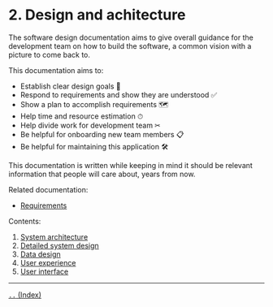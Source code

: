 # 2. Design and achitecture

The software design documentation aims to give overall guidance
for the development team on how to build the software,
a common vision with a picture to come back to.

This documentation aims to:

- Establish clear design goals 🎯
- Respond to requirements and show they are understood ✅
- Show a plan to accomplish requirements 🗺
- Help time and resource estimation ⏱
- Help divide work for development team ✂
- Be helpful for onboarding new team members 📋
- Be helpful for maintaining this application 🛠

This documentation is written while keeping in mind it should be 
relevant information that people will care about, years from now.

Related documentation:

- [Requirements](./requirements.md)

Contents:

1. [System architecture](./02-01-desarc-system.md)
1. [Detailed system design](./02-02-desarc-system-details.md)
1. [Data design](./02-03-desarc-data.md)
1. [User experience](./02-04-desarc-ux.md)
1. [User interface](./02-05-desarc-ui.md)

---

[`..` (Index)](./00-00-index.md)
